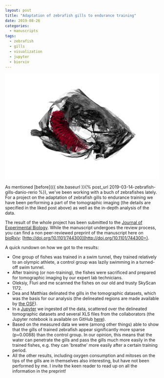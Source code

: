 ```yaml
---
layout: post
title: "Adaptation of zebrafish gills to endurance training"
date: 2019-08-26
categories:
  - manuscripts
tags:
  - zebrafish
  - gills
  - visualization
  - jupyter
  - biorxiv
---
```


![Zebrafish head with gills](/assets/2019/08/26/adaptation-of-zebrafish-gills-to-endurance-training/head-without-gills0185.png)

As mentioned [before]({{ site.baseurl }}{% post_url 2019-03-14-zebrafish-gills-danio-rerio %}), we've been working with a buch of zebrafishes lately.
For a project on the adaptation of zebrafish gills to endurance training we have been performing a part of the tomographic imaging (the details are specified in the liked post above) as well as the in-depth analysis of the data.

The result of the whole project has been submitted to the [Journal of Experimental Biology](https://jeb.biologists.org/).
While the manuscript undergoes the review process, you can find a non peer-reviewed preprint of the manuscript here on [bioRxiv](https://www.biorxiv.org/): [http://doi.org/10.1101/744300](http://doi.org/10.1101/744300=).

A quick rundown on how we got to the results: 

- One group of fishes was trained in a swim tunnel, they trained relatively to an olympic athlete, a control group was lazily swimming in a turned-off swim tunnel.
- After training (or non-training), the fishes were sacrificed and prepared for tomographic imaging by our expert lab technicians.
- Oleksiy, Fluri and me scanned the fishes on our old and trusty SkyScan 1172.
- Dea and Matthias delinated the gills in the tomographic datasets, which was the basis for our analysis (the delineated regions are made available by [the OSF](https://osf.io/a5esx/)).
- In a [Jupyter](https://jupyter.org/) we ingested *all* the data, scattered over the delineated tomographic datasets and several XLS files from the collaborators (the Jupyter notebook is available on GitHub [here](https://github.com/habi/zebra-fish-gills)).
- Based on the measured data we were (among other things) able to show that the gills of trained zebrafish appear significantly more sparse (p=0.0088) than the control group.
  In our opinion, this means that the water can penetrate the gills and pass the gills much more easily in the trained fishes, e.g. they can 'breathe' more easily after a certain training period.
- All the other results, including oxygen consumption and mitoses on the tips of the gills are in themselves also interesting, but have not been performed by me.
  I invite the keen reader to read up on all the information in the preprint!
